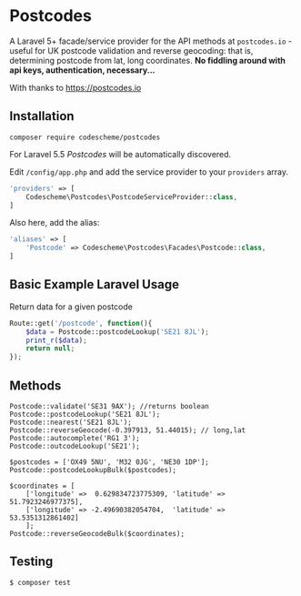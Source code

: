 
# Postcodes


A Laravel 5+ facade/service provider for the API methods at ```postcodes.io``` - useful for UK postcode validation and reverse geocoding: that is, determining postcode from lat, long coordinates.
**No fiddling around with api keys, authentication, necessary...**

With thanks to https://postcodes.io


## Installation

```
composer require codescheme/postcodes
```

For Laravel 5.5 *Postcodes* will be automatically discovered.

Edit `/config/app.php` and add the service provider to your `providers` array.
```php
'providers' => [
	Codescheme\Postcodes\PostcodeServiceProvider::class,
]
```

Also here, add the alias:
```php
'aliases' => [
	'Postcode' => Codescheme\Postcodes\Facades\Postcode::class,
]
```

## Basic Example Laravel Usage

Return data for a given postcode

```php
Route::get('/postcode', function(){
    $data = Postcode::postcodeLookup('SE21 8JL');
    print_r($data);
    return null;      
});	
```

## Methods

```
Postcode::validate('SE31 9AX'); //returns boolean
Postcode::postcodeLookup('SE21 8JL');
Postcode::nearest('SE21 8JL');
Postcode::reverseGeocode(-0.397913, 51.44015); // long,lat
Postcode::autocomplete('RG1 3');
Postcode::outcodeLookup('SE21');

$postcodes = ['OX49 5NU', 'M32 0JG', 'NE30 1DP'];
Postcode::postcodeLookupBulk($postcodes);
	
$coordinates = [
    ['longitude' =>  0.629834723775309, 'latitude' => 51.7923246977375],
    ['longitude' => -2.49690382054704, 	'latitude' => 53.5351312861402]
    ];
Postcode::reverseGeocodeBulk($coordinates);
```

## Testing

``` bash
$ composer test
```

